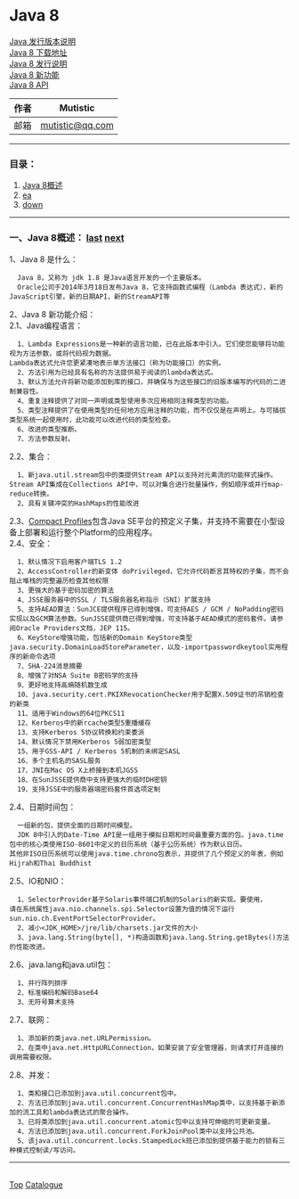 # <a id="a_top">Java 8</a>
[Java 发行版本说明](https://www.oracle.com/technetwork/java/javase/jdk-relnotes-index-2162236.html)  
[Java 8 下载地址](https://www.oracle.com/technetwork/java/javase/downloads/jdk8-downloads-2133151.html)  
[Java 8 发行说明](https://www.oracle.com/technetwork/java/javase/8-relnotes-2226341.html)  
[Java 8 新功能](https://www.oracle.com/technetwork/java/javase/8-whats-new-2157071.html)  
[Java 8 API](https://docs.oracle.com/javase/8/docs/api/overview-summary.html)  

|作者|Mutistic|
|---|---|
|邮箱|mutistic@qq.com|

---
### <a id="a_catalogue">目录</a>：
1. <a href="#a_java8">Java 8概述</a>
98. <a href="#a_ea">ea</a>
99. <a href="#a_down">down</a>

---
### <a id="a_java8">一、Java 8概述：</a> <a href="#a_top">last</a> <a href="#a_info">next</a>
1、Java 8 是什么：
```
  Java 8，又称为 jdk 1.8 是Java语言开发的一个主要版本。
  Oracle公司于2014年3月18日发布Java 8，它支持函数式编程（Lambda 表达式），新的JavaScript引擎，新的日期API，新的StreamAPI等
```

2、Java 8 新功能介绍：  
2.1、Java编程语言：
```
  1、Lambda Expressions是一种新的语言功能，已在此版本中引入。它们使您能够将功能视为方法参数，或将代码视为数据。
Lambda表达式允许您更紧凑地表示单方法接口（称为功能接口）的实例。
  2、方法引用为已经具有名称的方法提供易于阅读的lambda表达式。
  3、默认方法允许将新功能添加到库的接口，并确保与为这些接口的旧版本编写的代码的二进制兼容性。
  4、重复注释提供了对同一声明或类型使用多次应用相同注释类型的功能。
  5、类型注释提供了在使用类型的任何地方应用注释的功能，而不仅仅是在声明上。与可插拔类型系统一起使用时，此功能可以改进代码的类型检查。
  6、改进的类型推断。
  7、方法参数反射。
```
2.2、集合：
```
  1、新java.util.stream包中的类提供Stream API以支持对元素流的功能样式操作。
Stream API集成在Collections API中，可以对集合进行批量操作，例如顺序或并行map-reduce转换。
  2、具有关键冲突的HashMaps的性能改进
```
2.3、[Compact Profiles](https://docs.oracle.com/javase/8/docs/technotes/guides/compactprofiles)包含Java SE平台的预定义子集，并支持不需要在小型设备上部署和运行整个Platform的应用程序。  
2.4、安全：
```
  1、默认情况下启用客户端TLS 1.2
  2、AccessController的新变体 doPrivileged，它允许代码断言其特权的子集，而不会阻止堆栈的完整遍历检查其他权限
  3、更强大的基于密码加密的算法
  4、JSSE服务器中的SSL / TLS服务器名称指示（SNI）扩展支持
  5、支持AEAD算法：SunJCE提供程序已得到增强，可支持AES / GCM / NoPadding密码实现以及GCM算法参数。SunJSSE提供商已得到增强，可支持基于AEAD模式的密码套件。请参阅Oracle Providers文档，JEP 115。
  6、KeyStore增强功能，包括新的Domain KeyStore类型java.security.DomainLoadStoreParameter，以及-importpasswordkeytool实用程序的新命令选项
  7、SHA-224消息摘要
  8、增强了对NSA Suite B密码学的支持
  9、更好地支持高熵随机数生成
  10、java.security.cert.PKIXRevocationChecker用于配置X.509证书的吊销检查的新类
  11、适用于Windows的64位PKCS11
  12、Kerberos中的新rcache类型5重播缓存
  13、支持Kerberos 5协议转换和约束委派
  14、默认情况下禁用Kerberos 5弱加密类型
  15、用于GSS-API / Kerberos 5机制的未绑定SASL
  16、多个主机名的SASL服务
  17、JNI在Mac OS X上桥接到本机JGSS
  18、在SunJSSE提供商中支持更强大的临时DH密钥
  19、支持JSSE中的服务器端密码套件首选项定制
```
2.4、日期时间包：
```
  一组新的包，提供全面的日期时间模型。
  JDK 8中引入的Date-Time API是一组用于模拟日期和时间最重要方面的包。java.time包中的核心类使用ISO-8601中定义的日历系统（基于公历系统）作为默认日历。
其他非ISO日历系统可以使用java.time.chrono包表示，并提供了几个预定义的年表，例如Hijrah和Thai Buddhist
```
2.5、IO和NIO：
```
  1、SelectorProvider基于Solaris事件端口机制的Solaris的新实现。要使用，
请在系统属性java.nio.channels.spi.Selector设置为值的情况下运行sun.nio.ch.EventPortSelectorProvider。
  2、减小<JDK_HOME>/jre/lib/charsets.jar文件的大小
  3、java.lang.String(byte[], *)构造函数和java.lang.String.getBytes()方法的性能改进。
```
2.6、java.lang和java.util包：
```
  1、并行阵列排序
  2、标准编码和解码Base64
  3、无符号算术支持
```
2.7、联网：
```
  1、添加新的类java.net.URLPermission。
  2、在类中java.net.HttpURLConnection，如果安装了安全管理器，则请求打开连接的调用需要权限。
```
2.8、并发：
```
  1、类和接口已添加到java.util.concurrent包中。
  2、方法已添加到java.util.concurrent.ConcurrentHashMap类中，以支持基于新添加的流工具和lambda表达式的聚合操作。
  3、已将类添加到java.util.concurrent.atomic包中以支持可伸缩的可更新变量。
  4、方法已添加到java.util.concurrent.ForkJoinPool类中以支持公共池。
  5、该java.util.concurrent.locks.StampedLock班已添加到提供基于能力的锁有三种模式控制读/写访问。
```

---
<a id="a_down"></a>  
<a href="#a_top">Top</a> 
<a href="#a_catalogue">Catalogue</a>
